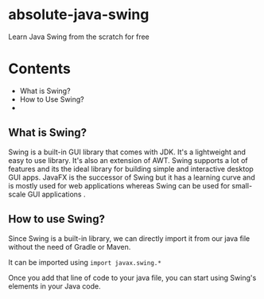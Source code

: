 # absolute-java-swing
 Learn Java Swing from the scratch for free
 
# Contents
- What is Swing?
- How to Use Swing?
-

## What is Swing?
Swing is a built-in GUI library that comes with JDK. It's a lightweight and easy to use library. It's also an extension of AWT. Swing supports a lot of features and its the ideal library for building simple and interactive desktop GUI apps. JavaFX is the successor of Swing but it has a learning curve and is mostly used for web applications whereas Swing can be used for small-scale GUI applications .

## How to use Swing?

Since Swing is a built-in library, we can directly import it from our java file without the need of Gradle or Maven. 

It can be imported using ```import javax.swing.*``` 

Once you add that line of code to your java file, you can start using Swing's elements in your Java code.

## 
